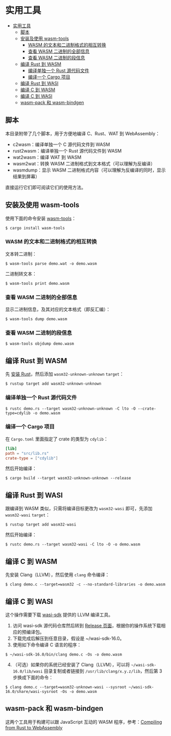 # 实用工具

<!-- @import "[TOC]" {cmd="toc" depthFrom=1 depthTo=6 orderedList=false} -->

<!-- code_chunk_output -->

- [实用工具](#实用工具)
  - [脚本](#脚本)
  - [安装及使用 wasm-tools](#安装及使用-wasm-tools)
    - [WASM 的文本和二进制格式的相互转换](#wasm-的文本和二进制格式的相互转换)
    - [查看 WASM 二进制的全部信息](#查看-wasm-二进制的全部信息)
    - [查看 WASM 二进制的段信息](#查看-wasm-二进制的段信息)
  - [编译 Rust 到 WASM](#编译-rust-到-wasm)
    - [编译单独一个 Rust 源代码文件](#编译单独一个-rust-源代码文件)
    - [编译一个 Cargo 项目](#编译一个-cargo-项目)
  - [编译 Rust 到 WASI](#编译-rust-到-wasi)
  - [编译 C 到 WASM](#编译-c-到-wasm)
  - [编译 C 到 WASI](#编译-c-到-wasi)
  - [wasm-pack 和 wasm-bindgen](#wasm-pack-和-wasm-bindgen)

<!-- /code_chunk_output -->

## 脚本

本目录附带了几个脚本，用于方便地编译 C、Rust、WAT 到 WebAssembly：

- c2wasm：编译单独一个 C 源代码文件到 WASM
- rust2wasm：编译单独一个 Rust 源代码文件到 WASM
- wat2wasm：编译 WAT 到 WASM
- wasm2wat：转换 WASM 二进制格式到文本格式（可以理解为反编译）
- wasmdump：显示 WASM 二进制格式内容（可以理解为反编译的同时，显示结果到屏幕）

直接运行它们即可阅读它们的使用方法。

## 安装及使用 wasm-tools

使用下面的命令安装 [wasm-tools](https://github.com/bytecodealliance/wasm-tools)：

`$ cargo install wasm-tools`

### WASM 的文本和二进制格式的相互转换

文本转二进制：

`$ wasm-tools parse demo.wat -o demo.wasm`

二进制转文本：

`$ wasm-tools print demo.wasm`

### 查看 WASM 二进制的全部信息

显示二进制信息，及其对应的文本格式（即反汇编）：

`$ wasm-tools dump demo.wasm`

### 查看 WASM 二进制的段信息

`$ wasm-tools objdump demo.wasm`

## 编译 Rust 到 WASM

先 [安装 Rust](https://www.rust-lang.org/tools/install)，然后添加 `wasm32-unknown-unknown` `target`：

`$ rustup target add wasm32-unknown-unknown`

### 编译单独一个 Rust 源代码文件

`$ rustc demo.rs --target wasm32-unknown-unknown -C lto -O --crate-type=cdylib -o demo.wasm`

### 编译一个 Cargo 项目

在 `Cargo.toml` 里面指定了 crate 的类型为 `cdylib`：

```toml
[lib]
path = "src/lib.rs"
crate-type = ["cdylib"]
```

然后开始编译：

`$ cargo build --target wasm32-unknown-unknown --release`

## 编译 Rust 到 WASI

跟编译到 WASM 类似，只需将编译目标更改为 `wasm32-wasi` 即可，先添加 `wasm32-wasi` `target`：

`$ rustup target add wasm32-wasi`

然后开始编译：

`$ rustc demo.rs --target wasm32-wasi -C lto -O -o demo.wasm`

## 编译 C 到 WASM

先安装 Clang（LLVM），然后使用 `clang` 命令编译：

`$ clang demo.c --target=wasm32 -c --no-standard-libraries -o demo.wasm`

## 编译 C 到 WASI

这个操作需要下载 [wasi-sdk](https://github.com/WebAssembly/wasi-sdk) 提供的 LLVM 编译工具。

1. 访问 wasi-sdk 源代码仓库然后转到 [Release 页面](https://github.com/WebAssembly/wasi-sdk/releases)，根据你的操作系统下载相应的预编译包。
2. 下载完成后解压到任意目录，假设是 ~/wasi-sdk-16.0。
3. 使用如下命令编译 C 语言的程序：

`$ ~/wasi-sdk-16.0/bin/clang demo.c -Os -o demo.wasm`

4. （可选）如果你的系统已经安装了 Clang（LLVM），可以将 `~/wasi-sdk-16.0/lib/wasi` 目录复制或者链接到 `/usr/lib/clang/x.y.z/lib`，然后第 3 步换成下面的命令：

`$ clang demo.c --target=wasm32-unknown-wasi --sysroot ~/wasi-sdk-16.0/share/wasi-sysroot -Os -o demo.wasm`

## wasm-pack 和 wasm-bindgen

这两个工具用于构建可以跟 JavaScript 互动的 WASM 程序，参考：[Compiling from Rust to WebAssembly](https://developer.mozilla.org/en-US/docs/WebAssembly/Rust_to_wasm)
